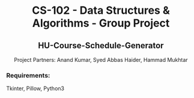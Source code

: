 <h1 align="center">CS-102 - Data Structures & Algorithms - Group Project</h1>

<h2 align="center">HU-Course-Schedule-Generator</h2>

<p align="center">Project Partners: Anand Kumar, Syed Abbas Haider, Hammad Mukhtar</p>

### Requirements:
Tkinter, Pillow, Python3
